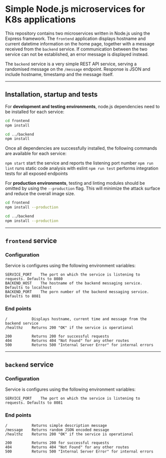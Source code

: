 # Simple Node.js microservices for K8s applications

This repository contains two microservices written in Node.js using the Express framework. The `frontend` application displays hostname and current datetime information on the home page, together with a message received from the `backend` service. If communication between the two service can not be established, an error message is displayed instead.

The `backend` service is a very simple REST API service, serving a randomised message on the `/message` endpoint. Response is JSON and include hostname, timestamp and the message itself.

---

## Installation, startup and tests

For **development and testing environments**, node.js dependencies need to be installed for each service:

```bash
cd frontend
npm install

cd ../backend
npm install
```

Once all dependencies are successfully installed, the following commands are available for each service:

`npm start` start the service and reports the listening port number
`npm run lint` runs static code analysis with eslint
`npm run test` performs integration tests for all exposed endpoints

For **production environments**, testing and linting modules should be omitted by using the `--production` flag. This will minimize the attack surface and reduce the overall image size.

```bash
cd frontend
npm install --production

cd ../backend
npm install --production
```

---

## `frontend` service

### Configuration

Service is configures using the following environment variables:

```text
SERVICE_PORT    The port on which the service is listening to requests. Defaults to 8080
BACKEND_HOST    The hostname of the backend messaging service. Defaults to localhost
BACKEND_PORT    The porn number of the backend messaging service. Defaults to 8081
```

### End points

```text
/           Displays hostname, current time and message from the backend service
/healthz    Returns 200 "OK" if the service is operational

200         Returns 200 for successful requests
404         Returns 404 "Not Found" for any other routes
500         Returns 500 "Internal Server Error" for internal errors
```

---

## `backend` service

### Configuration

Service is configures using the following environment variables:

```text
SERVICE_PORT    The port on which the service is listening to requests. Defaults to 8081
```

### End points

```text
/           Returns simple description message
/message    Returns random JSON encoded message
/healthz    Returns 200 "OK" if the service is operational

200         Returns 200 for successful requests
404         Returns 404 "Not Found" for any other routes
500         Returns 500 "Internal Server Error" for internal errors
```
